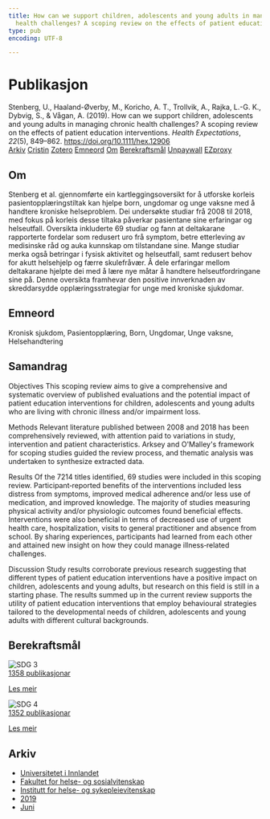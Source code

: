 ```yaml
---
title: How can we support children, adolescents and young adults in managing chronic
  health challenges? A scoping review on the effects of patient education interventions
type: pub
encoding: UTF-8

---
```

<h1>Publikasjon</h1>
<article id="csl-bib-container-EA5SI9IC" class="csl-bib-container">
  <div class="csl-bib-body"> <div class="csl-entry">Stenberg, U., Haaland-Øverby, M., Koricho, A. T., Trollvik, A., Rajka, L.-G. K., Dybvig, S., &#38; Vågan, A. (2019). How can we support children, adolescents and young adults in managing chronic health challenges? A scoping review on the effects of patient education interventions. <i>Health Expectations</i>, <i>22</i>(5), 849–862. <a href="https://doi.org/10.1111/hex.12906">https://doi.org/10.1111/hex.12906</a></div> </div>
  <div class="csl-bib-buttons">
    <a href="#taxonomy-article-EA5SI9IC" alt="archive" class="csl-bib-button">Arkiv</a>
    <a href="https://app.cristin.no/results/show.jsf?id=1703401" alt="Cristin" class="csl-bib-button">Cristin</a>
    <a href="http://zotero.org/groups/5881554/items/EA5SI9IC" alt="Zotero" class="csl-bib-button">Zotero</a>
    <a href="#keywords-article-EA5SI9IC" alt="keywords" class="csl-bib-button">Emneord</a>
    <a href="#about-article-EA5SI9IC" alt="about_pub" class="csl-bib-button">Om</a>
    <a href="#sdg-article-EA5SI9IC" alt="sdg" class="csl-bib-button">Berekraftsmål</a>
    <a href="https://onlinelibrary.wiley.com/doi/pdfdirect/10.1111/hex.12906" alt="Unpaywall" class="csl-bib-button">Unpaywall</a>
    <a href="https://onlinelibrary.wiley.com/doi/pdfdirect/10.1111/hex.12906" alt="EZproxy" class="csl-bib-button">EZproxy</a>
  </div>
  <div id="csl-bib-meta-container-EA5SI9IC"></div>
</article>
<div id="csl-bib-meta-EA5SI9IC" class="csl-bib-meta">
  <article id="about-article-EA5SI9IC" class="about_pub-article">
    <h1>Om</h1>
    Stenberg et al. gjennomførte ein kartleggingsoversikt for å utforske korleis pasientopplæringstiltak kan hjelpe born, ungdomar og unge vaksne med å handtere kroniske helseproblem. Dei undersøkte studiar frå 2008 til 2018, med fokus på korleis desse tiltaka påverkar pasientane sine erfaringar og helseutfall. Oversikta inkluderte 69 studiar og fann at deltakarane rapporterte fordelar som redusert uro frå symptom, betre etterleving av medisinske råd og auka kunnskap om tilstandane sine. Mange studiar merka også betringar i fysisk aktivitet og helseutfall, samt redusert behov for akutt helsehjelp og færre skulefråvær. Å dele erfaringar mellom deltakarane hjelpte dei med å lære nye måtar å handtere helseutfordringane sine på. Denne oversikta framhevar den positive innverknaden av skreddarsydde opplæringsstrategiar for unge med kroniske sjukdomar.
  </article>
  <article id="keywords-article-EA5SI9IC" class="keywords-article">
    <h1>Emneord</h1>
    Kronisk sjukdom, Pasientopplæring, Born, Ungdomar, Unge vaksne, Helsehandtering
  </article>
  <article id="abstract-article-EA5SI9IC" class="abstract-article">
    <h1>Samandrag</h1>
    Objectives 
This scoping review aims to give a comprehensive and systematic overview of published evaluations and the potential impact of patient education interventions for children, adolescents and young adults who are living with chronic illness and/or impairment loss. 
 
Methods 
Relevant literature published between 2008 and 2018 has been comprehensively reviewed, with attention paid to variations in study, intervention and patient characteristics. Arksey and O'Malley's framework for scoping studies guided the review process, and thematic analysis was undertaken to synthesize extracted data. 
 
Results 
Of the 7214 titles identified, 69 studies were included in this scoping review. Participant‐reported benefits of the interventions included less distress from symptoms, improved medical adherence and/or less use of medication, and improved knowledge. The majority of studies measuring physical activity and/or physiologic outcomes found beneficial effects. Interventions were also beneficial in terms of decreased use of urgent health care, hospitalization, visits to general practitioner and absence from school. By sharing experiences, participants had learned from each other and attained new insight on how they could manage illness‐related challenges. 
 
Discussion 
Study results corroborate previous research suggesting that different types of patient education interventions have a positive impact on children, adolescents and young adults, but research on this field is still in a starting phase. The results summed up in the current review supports the utility of patient education interventions that employ behavioural strategies tailored to the developmental needs of children, adolescents and young adults with different cultural backgrounds.
  </article>
  <article id="sdg-article-EA5SI9IC" class="sdg-article">
    <h1>Berekraftsmål</h1>
    <div class="sdg-container"><div id="sdg3" class="sdg">
        <img src="{{< params subfolder >}}images/sdg/sdg03_nn.png" class="image" alt="SDG 3">
        <div class="sdg-overlay">
          <a href="/nn/archive/?key=?sdg=3#archive" class="sdg-publication-count"><span>1358</span> publikasjonar</a>
          <p><a href="https://fn.no/om-fn/fns-baerekraftsmaal/god-helse-og-livskvalitet?lang=nno-NO" class="sdg-read-more">Les meir</a></p>
        </div>
      </div> <div id="sdg4" class="sdg">
        <img src="{{< params subfolder >}}images/sdg/sdg04_nn.png" class="image" alt="SDG 4">
        <div class="sdg-overlay">
          <a href="/nn/archive/?key=?sdg=4#archive" class="sdg-publication-count"><span>1352</span> publikasjonar</a>
          <p><a href="https://fn.no/om-fn/fns-baerekraftsmaal/god-utdanning?lang=nno-NO" class="sdg-read-more">Les meir</a></p>
        </div>
      </div></div>
  </article>
  <article id="taxonomy-article-EA5SI9IC" class="taxonomy-article">
    <h1>Arkiv</h1>
    <ul>
      <li>
        <a href="/nn/archive/?key=3DCRN523">Universitetet i Innlandet</a>
      </li>
      <li>
        <a href="/nn/archive/?key=IDKFS3MX">Fakultet for helse- og sosialvitenskap</a>
      </li>
      <li>
        <a href="/nn/archive/?key=GTV4ECMZ">Institutt for helse- og sykepleievitenskap</a>
      </li>
      <li>
        <a href="/nn/archive/?key=E7THIEEM">2019</a>
      </li>
      <li>
        <a href="/nn/archive/?key=R3IIEVI9">Juni</a>
      </li>
    </ul>
  </article>
</div>
